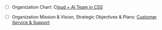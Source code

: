- [ ]	Organization Chart:  C[loud + AI Team in CSS](https://microsoft.sharepoint.com/teams/CA)


- [ ]	Organization Mission & Vision, Strategic Objectives & Plans:  [Customer Service & Support](https://microsoft.sharepoint.com/teams/CSS/SitePages/About-CSS.aspx)

